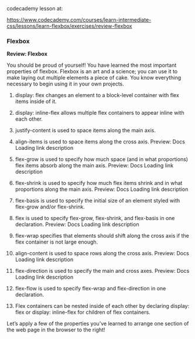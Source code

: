 codecademy lesson at:

https://www.codecademy.com/courses/learn-intermediate-css/lessons/learn-flexbox/exercises/review-flexbox


### Flexbox

**Review: Flexbox**

You should be proud of yourself! You have learned the most important properties of flexbox. Flexbox is an art and a science; you can use it to make laying out multiple elements a piece of cake. You know everything necessary to begin using it in your own projects.

1. display: flex changes an element to a block-level container with flex items inside of it.
2. display: inline-flex allows multiple flex containers to appear inline with each other.
3. justify-content is used to space items along the main axis.
4. align-items is used to space items along the cross axis.
Preview: Docs Loading link description

5. flex-grow
 is used to specify how much space (and in what proportions) flex items absorb along the main axis.
Preview: Docs Loading link description
6. flex-shrink
 is used to specify how much flex items shrink and in what proportions along the main axis.
Preview: Docs Loading link description
7. flex-basis
 is used to specify the initial size of an element styled with flex-grow and/or flex-shrink.
8. flex is used to specify flex-grow, flex-shrink, and flex-basis in one declaration.
Preview: Docs Loading link description
9. flex-wrap
 specifies that elements should shift along the cross axis if the flex container is not large enough.
10. align-content is used to space rows along the cross axis.
Preview: Docs Loading link description
11. flex-direction
 is used to specify the main and cross axes.
Preview: Docs Loading link description
12. flex-flow
 is used to specify flex-wrap and flex-direction in one declaration.
13. Flex containers can be nested inside of each other by declaring display: flex or display: inline-flex for children of flex containers.

Let’s apply a few of the properties you’ve learned to arrange one section of the web page in the browser to the right!
